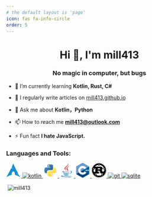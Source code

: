 ```yaml
---
# the default layout is 'page'
icon: fas fa-info-circle
order: 5
---
```


<h1 align="center">Hi 👋, I'm mill413</h1>
<h3 align="center">No magic in computer, but bugs</h3>

- 🌱 I’m currently learning **Kotlin, Rust, C#**

- 📝 I regularly write articles on [mill413.github.io](mill413.github.io)

- 💬 Ask me about **Kotlin，Python**

- 📫 How to reach me **mill413@outlook.com**

- ⚡ Fun fact **I hate JavaScript.**

<h3 align="left">Languages and Tools:</h3>
<p align="left">
  <a href="https://www.archlinux.org/" target="_blank" rel="noreferrer">
    <img
      src="https://raw.githubusercontent.com/devicons/devicon/master/icons/archlinux/archlinux-original.svg"
      alt="linux"
      width="40"
      height="40"
    />
  </a>
  <a href="https://kotlinlang.org" target="_blank" rel="noreferrer">
    <img
      src="https://www.vectorlogo.zone/logos/kotlinlang/kotlinlang-icon.svg"
      alt="kotlin"
      width="40"
      height="40"
    />
  </a>
  <a href="https://www.python.org" target="_blank" rel="noreferrer">
    <img
      src="https://raw.githubusercontent.com/devicons/devicon/master/icons/python/python-original.svg"
      alt="python"
      width="40"
      height="40"
    />
  </a>
  <a href="https://www.java.com" target="_blank" rel="noreferrer">
    <img
      src="https://raw.githubusercontent.com/devicons/devicon/master/icons/java/java-original.svg"
      alt="java"
      width="40"
      height="40"
    />
  </a>
  <a href="https://www.w3schools.com/cpp/" target="_blank" rel="noreferrer">
    <img
      src="https://raw.githubusercontent.com/devicons/devicon/master/icons/cplusplus/cplusplus-original.svg"
      alt="cplusplus"
      width="40"
      height="40"
    />
  </a>
  <a href="https://www.rust-lang.org" target="_blank" rel="noreferrer">
    <img
      src="https://raw.githubusercontent.com/devicons/devicon/master/icons/rust/rust-original.svg"
      alt="rust"
      width="40"
      height="40"
    />
  </a>
  <a href="https://git-scm.com/" target="_blank" rel="noreferrer">
    <img
      src="https://www.vectorlogo.zone/logos/git-scm/git-scm-icon.svg"
      alt="git"
      width="40"
      height="40"
    />
  </a>
  <a href="https://www.sqlite.org/" target="_blank" rel="noreferrer">
    <img
      src="https://www.vectorlogo.zone/logos/sqlite/sqlite-icon.svg"
      alt="sqlite"
      width="40"
      height="40"
    />
  </a>
</p>


<p>&nbsp;<img align="center" src="https://github-readme-stats.vercel.app/api?username=mill413&show_icons=true&theme=tokyonight&locale=en" alt="mill413" /></p>



